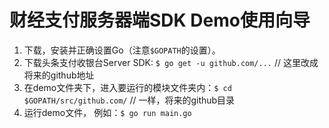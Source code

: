 # 财经支付服务器端SDK Demo使用向导

1. 下载，安装并正确设置Go（注意`$GOPATH`的设置）。
2. 下载头条支付收银台Server SDK: `$ go get -u github.com/...` // 这里改成将来的github地址
3. 在demo文件夹下，进入要运行的模块文件夹内：`$ cd $GOPATH/src/github.com/` // 一样，将来的github目录
4. 运行demo文件， 例如：`$ go run main.go` 